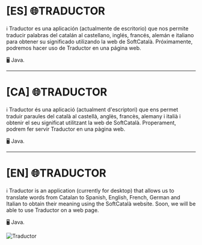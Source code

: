 

# [ES] 🌐TRADUCTOR

ℹ️ Traductor es una aplicación (actualmente de escritorio) que nos permite traducir palabras del catalán al castellano, inglés, francés, alemán e italiano para obtener su significado utilizando la web de SoftCatalà.
Próximamente, podremos hacer uso de Traductor en una página web.


🖥️ Java.

---

# [CA] 🌐TRADUCTOR

ℹ️ Traductor és una aplicació (actualment d'escriptori) que ens permet traduir paraules del català al castellà, anglès, francès, alemany i italià i obtenir el seu significat utilitzant la web de SoftCatalà.
Properament, podrem fer servir Traductor en una pàgina web.


🖥️ Java.


---

# [EN] 🌐TRADUCTOR

ℹ️ Traductor is an application (currently for desktop) that allows us to translate words from Catalan to Spanish, English, French, German and Italian to obtain their meaning using the SoftCatalà website.
Soon, we will be able to use Traductor on a web page.

🖥️ Java.


![Traductor](https://user-images.githubusercontent.com/111184947/189613620-faa780f8-beef-4506-ad0a-aa06f46792ac.png)
